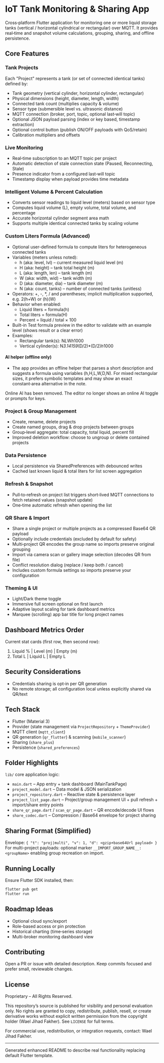 # IoT Tank Monitoring & Sharing App

Cross‑platform Flutter application for monitoring one or more liquid storage tanks (vertical / horizontal cylindrical or rectangular) over MQTT. It provides real‑time and snapshot volume calculations, grouping, sharing, and offline persistence.

## Core Features

### Tank Projects
Each "Project" represents a tank (or set of connected identical tanks) defined by:
- Tank geometry (vertical cylinder, horizontal cylinder, rectangular)
- Physical dimensions (height, diameter, length, width)
- Connected tank count (multiplies capacity & volume)
- Sensor type (submersible level vs. ultrasonic distance)
- MQTT connection (broker, port, topic, optional last‑will topic)
- Optional JSON payload parsing (index or key based, timestamp extraction)
- Optional control button (publish ON/OFF payloads with QoS/retain)
- Calibration multipliers and offsets

### Live Monitoring
- Real‑time subscription to an MQTT topic per project
- Automatic detection of stale connection state (Paused, Reconnecting, Stale)
- Presence indicator from a configured last‑will topic
- Timestamp display when payload provides time metadata

### Intelligent Volume & Percent Calculation
- Converts sensor readings to liquid level (meters) based on sensor type
- Computes liquid volume (L), empty volume, total volume, and percentage
- Accurate horizontal cylinder segment area math
- Supports multiple identical connected tanks by scaling volume

### Custom Liters Formula (Advanced)
- Optional user-defined formula to compute liters for heterogeneous connected tanks
- Variables (meters unless noted):
	- h (aka: level, lvl) – current measured liquid level (m)
	- H (aka: height) – tank total height (m)
	- L (aka: length, len) – tank length (m)
	- W (aka: width, wid) – tank width (m)
	- D (aka: diameter, dia) – tank diameter (m)
	- N (aka: count, tanks) – number of connected tanks (unitless)
- Operators: +, -, *, / and parentheses; implicit multiplication supported, e.g. 2(h+W) or (h)(W)
- Behavior when enabled:
	- Liquid liters = formula(h)
	- Total liters = formula(H)
	- Percent = liquid / total × 100
- Built-in Test formula preview in the editor to validate with an example level (shows result or a clear error)
- Examples:
	- Rectangular tank(s): N*L*W*h*1000
	- Vertical cylinder(s): N*3.14159*(D/2)*(D/2)*h*1000

#### AI helper (offline only)
- The app provides an offline helper that parses a short description and suggests a formula using variables (h,H,L,W,D,N). For mixed rectangular sizes, it prefers symbolic templates and may show an exact constant‑area alternative in the note.

Online AI has been removed. The editor no longer shows an online AI toggle or prompts for keys.

### Project & Group Management
- Create, rename, delete projects
- Create named groups, drag & drop projects between groups
- Group‑level aggregate: total capacity, total liquid, percent fill
- Improved deletion workflow: choose to ungroup or delete contained projects

### Data Persistence
- Local persistence via SharedPreferences with debounced writes
- Cached last known liquid & total liters for list screen aggregation

### Refresh & Snapshot
- Pull‑to‑refresh on project list triggers short‑lived MQTT connections to fetch retained values (snapshot update)
- One‑time automatic refresh when opening the list

### QR Share & Import
- Share a single project or multiple projects as a compressed Base64 QR payload
- Optionally include credentials (excluded by default for safety)
- Multi‑project QR encodes the group name so imports preserve original grouping
- Import via camera scan or gallery image selection (decodes QR from file)
- Conflict resolution dialog (replace / keep both / cancel)
 - Includes custom formula settings so imports preserve your configuration

### Theming & UI
- Light/Dark theme toggle
- Immersive full screen optional on first launch
- Adaptive layout scaling for tank dashboard metrics
- Marquee (scrolling) app bar title for long project names

## Dashboard Metrics Order
Current stat cards (first row, then second row):
1. Liquid % | Level (m) | Empty (m)
2. Total L | Liquid L | Empty L

## Security Considerations
- Credentials sharing is opt‑in per QR generation
- No remote storage; all configuration local unless explicitly shared via QR/text

## Tech Stack
- Flutter (Material 3)
- Provider (state management via `ProjectRepository` + `ThemeProvider`)
- MQTT client (`mqtt_client`)
- QR generation (`qr_flutter`) & scanning (`mobile_scanner`)
- Sharing (`share_plus`)
- Persistence (`shared_preferences`)

## Folder Highlights
`lib/` core application logic:
- `main.dart` – App entry + tank dashboard (MainTankPage)
- `project_model.dart` – Data model & JSON serialization
- `project_repository.dart` – Reactive state & persistence layer
- `project_list_page.dart` – Project/group management UI + pull refresh + import/share entry points
- `share_qr_page.dart` / `scan_qr_page.dart` – QR encode/decode UI flows
- `share_codec.dart` – Compression / Base64 envelope for project sharing

## Sharing Format (Simplified)
Envelope: `{ "t": "proj|multi", "v": 1, "d": <gzip+base64Url payload> }`
For multi-project payloads: optional marker `__IMPORT_GROUP_NAME__:<groupName>` enabling group recreation on import.

## Running Locally
Ensure Flutter SDK installed, then:
```bash
flutter pub get
flutter run
```

## Roadmap Ideas
- Optional cloud sync/export
- Role-based access or pin protection
- Historical charting (time‑series storage)
- Multi-broker monitoring dashboard view

## Contributing
Open a PR or issue with detailed description. Keep commits focused and prefer small, reviewable changes.

## License
Proprietary – All Rights Reserved.

This repository’s source is published for visibility and personal evaluation only. No rights are granted to copy, redistribute, publish, resell, or create derivative works without explicit written permission from the copyright holder (Wael Jihad Fakher). See `LICENSE` for full terms.

For commercial use, redistribution, or integration requests, contact: Wael Jihad Fakher.

---
Generated enhanced README to describe real functionality replacing default Flutter template.
